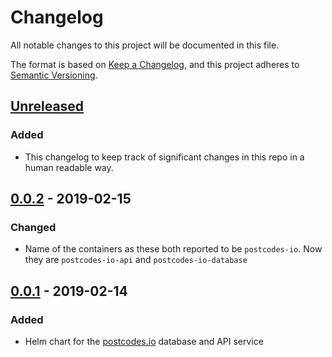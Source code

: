 # Changelog
All notable changes to this project will be documented in this file.

The format is based on [Keep a Changelog](https://keepachangelog.com/en/1.0.0/),
and this project adheres to [Semantic Versioning](https://semver.org/spec/v2.0.0.html).

## [Unreleased]
### Added
- This changelog to keep track of significant changes in this repo in a human
  readable way.

## [0.0.2] - 2019-02-15
### Changed
- Name of the containers as these both reported to be `postcodes-io`. Now they
  are `postcodes-io-api` and `postcodes-io-database`

## [0.0.1] - 2019-02-14
### Added
- Helm chart for the [postcodes.io](https://postcodes.io) database and API
  service


[Unreleased]: https://github.com/Unmortgage/postcodes-io-helm-chart/compare/0.0.2...HEAD
[0.0.2]: https://github.com/Unmortgage/postcodes-io-helm-chart/compare/0.0.1...0.0.2
[0.0.1]: https://github.com/Unmortgage/postcodes-io-helm-chart/tree/0.0.1

